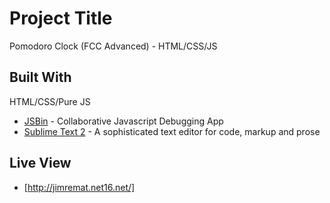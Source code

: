 # Project Title
Pomodoro Clock (FCC Advanced) - HTML/CSS/JS

## Built With
HTML/CSS/Pure JS

* [JSBin](https://jsbin.com) - Collaborative Javascript Debugging App
* [Sublime Text 2](http://www.sublimetext.com/) - A sophisticated text editor for code, markup and prose

## Live View
* [http://jimremat.net16.net/]
